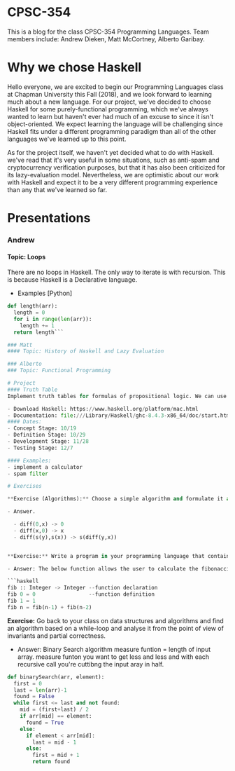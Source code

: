 # CPSC-354
This is a blog for the class CPSC-354 Programming Languages. Team members include: Andrew Dieken, Matt McCortney, Alberto Garibay. 

# Why we chose Haskell

Hello everyone, we are excited to begin our Programming Languages class at Chapman University this Fall (2018), and we look forward to learning much about a new language. For our project, we've decided to choose Haskell for some purely-functional programming, which we've always wanted to learn but haven't ever had much of an excuse to since it isn't object-oriented. We expect learning the language will be challenging since Haskell fits under a different programming paradigm than all of the other languages we've learned up to this point.

As for the project itself, we haven't yet decided what to do with Haskell. we've read that it's very useful in some situations, such as anti-spam and cryptocurrency verification purposes, but that it has also been criticized for its lazy-evaluation model. Nevertheless, we are optimistic about our work with Haskell and expect it to be a very different programming experience than any that we've learned so far.

# Presentations

### Andrew
#### Topic: Loops

There are no loops in Haskell. The only way to iterate is with recursion.
This is because Haskell is a Declarative language.

- Examples
[Python]
```python
def length(arr):
  length = 0
  for i in range(len(arr)):
    length += 1
  return length```

### Matt
#### Topic: History of Haskell and Lazy Evaluation

### Alberto
### Topic: Functional Programming

# Project
#### Truth Table
Implement truth tables for formulas of propositional logic. We can use these to decide whether a formula is a tautology (true in all interpretations) or satisfiable (true in at least one interpretation). The output could just be this classification, or it could be the full truth table, showing the value of the formula under each interpretation.

- Download Haskell: https://www.haskell.org/platform/mac.html
- Documentation: file:///Library/Haskell/ghc-8.4.3-x86_64/doc/start.html
#### Dates:
- Concept Stage: 10/19
- Definition Stage: 10/29
- Development Stage: 11/28
- Testing Stage: 12/7

#### Examples:
- implement a calculator
- spam filter

# Exercises

**Exercise (Algorithms):** Choose a simple algorithm and formulate it as a rewriting system as in the exercise on sorting above. *Write a blog post about it.* Add in as much as you want and can of the material we learned so far.

- Answer.

  - diff(0,x) -> 0
  - diff(x,0) -> x
  - diff(s(y),s(x)) -> s(diff(y,x))


**Exercise:** Write a program in your programming language that contains a while loop or recursive calls and show termination by exhibiting a measure function. Write a blog post about it.

- Answer: The below function allows the user to calculate the fibonacci number of a given input(integer). The function shows termination on line 2. The function returns when the input equals 0. The function makes a recursive call on line 4 adding the previous 2 numbers together.

```haskell
fib :: Integer -> Integer --function declaration
fib 0 = 0                 --function definition
fib 1 = 1
fib n = fib(n-1) + fib(n-2)
``` 
 

**Exercise:** Go back to your class on data structures and algorithms and find an algorithm based on a while-loop and analyse it from the point of view of invariants and partial correctness.

- Answer: Binary Search algorithm
measure funtion = length of input array. measure funton you want to get less and less and with each recursive call you're cuttibng the input aray in half.

```python
def binarySearch(arr, element):
  first = 0
  last = len(arr)-1
  found = False
  while first <= last and not found:
    mid = (first+last) / 2
    if arr[mid] == element:
      found = True
    else:
      if element < arr[mid]:
        last = mid - 1
      else:
        first = mid + 1
        return found
```
